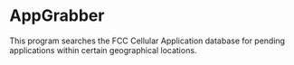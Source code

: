 AppGrabber
==========

This program searches the FCC Cellular Application database for pending applications within certain geographical locations.
